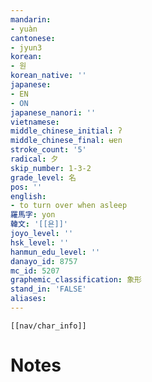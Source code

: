 ```yaml
---
mandarin:
- yuàn
cantonese:
- jyun3
korean:
- 원
korean_native: ''
japanese:
- EN
- ON
japanese_nanori: ''
vietnamese:
middle_chinese_initial: ʔ
middle_chinese_final: ʉɐn
stroke_count: '5'
radical: 夕
skip_number: 1-3-2
grade_level: 名
pos: ''
english:
- to turn over when asleep
羅馬字: yon
韓文: '[[욘]]'
joyo_level: ''
hsk_level: ''
hanmun_edu_level: ''
danayo_id: 8757
mc_id: 5207
graphemic_classification: 象形
stand_in: 'FALSE'
aliases:
---
```

```meta-bind-embed
[[nav/char_info]]
```

# Notes
